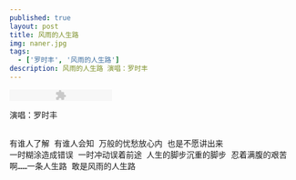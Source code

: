 ```yaml
---
published: true
layout: post
title: 风雨的人生路
img: naner.jpg
tags: 
  - ['罗时丰', '风雨的人生路']
description: 风雨的人生路 演唱：罗时丰
---
```


<p><embed src="http://sablogbae.cdn.duapp.com/mp3/dewplayer.swf?mp3=http://bcs.kooker.jp/sablog/2014/03/09/c54d1fd5832ed9f516b9400ee4aae265.mp3&amp;autostart=0&amp;autoreplay=1&amp;volume=90" type="application/x-shockwave-flash" width="180" height="20" quality="high"></embed></p>
<pre>
演唱：罗时丰

有谁人了解 
有谁人会知 
万般的忧愁放心内 
也是不愿讲出来 
一时糊涂造成错误 
一时冲动误着前途 
人生的脚步沉重的脚步 
忍着满腹的艰苦 
啊……一条人生路 
敢是风雨的人生路
</pre>
